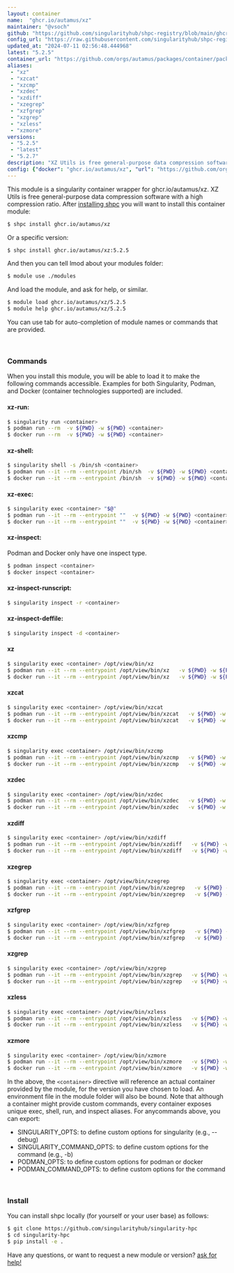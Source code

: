 ```yaml
---
layout: container
name:  "ghcr.io/autamus/xz"
maintainer: "@vsoch"
github: "https://github.com/singularityhub/shpc-registry/blob/main/ghcr.io/autamus/xz/container.yaml"
config_url: "https://raw.githubusercontent.com/singularityhub/shpc-registry/main/ghcr.io/autamus/xz/container.yaml"
updated_at: "2024-07-11 02:56:48.444968"
latest: "5.2.5"
container_url: "https://github.com/orgs/autamus/packages/container/package/xz"
aliases:
 - "xz"
 - "xzcat"
 - "xzcmp"
 - "xzdec"
 - "xzdiff"
 - "xzegrep"
 - "xzfgrep"
 - "xzgrep"
 - "xzless"
 - "xzmore"
versions:
 - "5.2.5"
 - "latest"
 - "5.2.7"
description: "XZ Utils is free general-purpose data compression software with a high compression ratio."
config: {"docker": "ghcr.io/autamus/xz", "url": "https://github.com/orgs/autamus/packages/container/package/xz", "maintainer": "@vsoch", "description": "XZ Utils is free general-purpose data compression software with a high compression ratio.", "latest": {"5.2.5": "sha256:7b6f93f7ec75feee7074c1d17965e6218eba40e5a53024e3b8a610e42195d0df"}, "tags": {"5.2.5": "sha256:7b6f93f7ec75feee7074c1d17965e6218eba40e5a53024e3b8a610e42195d0df", "latest": "sha256:9905b11ddb4d9aaca4cbd031965bf0049d1944a93f7fb7d7a49dfbdd3c57e336", "5.2.7": "sha256:9905b11ddb4d9aaca4cbd031965bf0049d1944a93f7fb7d7a49dfbdd3c57e336"}, "aliases": {"xz": "/opt/view/bin/xz", "xzcat": "/opt/view/bin/xzcat", "xzcmp": "/opt/view/bin/xzcmp", "xzdec": "/opt/view/bin/xzdec", "xzdiff": "/opt/view/bin/xzdiff", "xzegrep": "/opt/view/bin/xzegrep", "xzfgrep": "/opt/view/bin/xzfgrep", "xzgrep": "/opt/view/bin/xzgrep", "xzless": "/opt/view/bin/xzless", "xzmore": "/opt/view/bin/xzmore"}}
---
```


This module is a singularity container wrapper for ghcr.io/autamus/xz.
XZ Utils is free general-purpose data compression software with a high compression ratio.
After [installing shpc](#install) you will want to install this container module:


```bash
$ shpc install ghcr.io/autamus/xz
```

Or a specific version:

```bash
$ shpc install ghcr.io/autamus/xz:5.2.5
```

And then you can tell lmod about your modules folder:

```bash
$ module use ./modules
```

And load the module, and ask for help, or similar.

```bash
$ module load ghcr.io/autamus/xz/5.2.5
$ module help ghcr.io/autamus/xz/5.2.5
```

You can use tab for auto-completion of module names or commands that are provided.

<br>

### Commands

When you install this module, you will be able to load it to make the following commands accessible.
Examples for both Singularity, Podman, and Docker (container technologies supported) are included.

#### xz-run:

```bash
$ singularity run <container>
$ podman run --rm  -v ${PWD} -w ${PWD} <container>
$ docker run --rm  -v ${PWD} -w ${PWD} <container>
```

#### xz-shell:

```bash
$ singularity shell -s /bin/sh <container>
$ podman run --it --rm --entrypoint /bin/sh  -v ${PWD} -w ${PWD} <container>
$ docker run --it --rm --entrypoint /bin/sh  -v ${PWD} -w ${PWD} <container>
```

#### xz-exec:

```bash
$ singularity exec <container> "$@"
$ podman run --it --rm --entrypoint ""  -v ${PWD} -w ${PWD} <container> "$@"
$ docker run --it --rm --entrypoint ""  -v ${PWD} -w ${PWD} <container> "$@"
```

#### xz-inspect:

Podman and Docker only have one inspect type.

```bash
$ podman inspect <container>
$ docker inspect <container>
```

#### xz-inspect-runscript:

```bash
$ singularity inspect -r <container>
```

#### xz-inspect-deffile:

```bash
$ singularity inspect -d <container>
```


#### xz

```bash
$ singularity exec <container> /opt/view/bin/xz
$ podman run --it --rm --entrypoint /opt/view/bin/xz   -v ${PWD} -w ${PWD} <container> -c " $@"
$ docker run --it --rm --entrypoint /opt/view/bin/xz   -v ${PWD} -w ${PWD} <container> -c " $@"
```


#### xzcat

```bash
$ singularity exec <container> /opt/view/bin/xzcat
$ podman run --it --rm --entrypoint /opt/view/bin/xzcat   -v ${PWD} -w ${PWD} <container> -c " $@"
$ docker run --it --rm --entrypoint /opt/view/bin/xzcat   -v ${PWD} -w ${PWD} <container> -c " $@"
```


#### xzcmp

```bash
$ singularity exec <container> /opt/view/bin/xzcmp
$ podman run --it --rm --entrypoint /opt/view/bin/xzcmp   -v ${PWD} -w ${PWD} <container> -c " $@"
$ docker run --it --rm --entrypoint /opt/view/bin/xzcmp   -v ${PWD} -w ${PWD} <container> -c " $@"
```


#### xzdec

```bash
$ singularity exec <container> /opt/view/bin/xzdec
$ podman run --it --rm --entrypoint /opt/view/bin/xzdec   -v ${PWD} -w ${PWD} <container> -c " $@"
$ docker run --it --rm --entrypoint /opt/view/bin/xzdec   -v ${PWD} -w ${PWD} <container> -c " $@"
```


#### xzdiff

```bash
$ singularity exec <container> /opt/view/bin/xzdiff
$ podman run --it --rm --entrypoint /opt/view/bin/xzdiff   -v ${PWD} -w ${PWD} <container> -c " $@"
$ docker run --it --rm --entrypoint /opt/view/bin/xzdiff   -v ${PWD} -w ${PWD} <container> -c " $@"
```


#### xzegrep

```bash
$ singularity exec <container> /opt/view/bin/xzegrep
$ podman run --it --rm --entrypoint /opt/view/bin/xzegrep   -v ${PWD} -w ${PWD} <container> -c " $@"
$ docker run --it --rm --entrypoint /opt/view/bin/xzegrep   -v ${PWD} -w ${PWD} <container> -c " $@"
```


#### xzfgrep

```bash
$ singularity exec <container> /opt/view/bin/xzfgrep
$ podman run --it --rm --entrypoint /opt/view/bin/xzfgrep   -v ${PWD} -w ${PWD} <container> -c " $@"
$ docker run --it --rm --entrypoint /opt/view/bin/xzfgrep   -v ${PWD} -w ${PWD} <container> -c " $@"
```


#### xzgrep

```bash
$ singularity exec <container> /opt/view/bin/xzgrep
$ podman run --it --rm --entrypoint /opt/view/bin/xzgrep   -v ${PWD} -w ${PWD} <container> -c " $@"
$ docker run --it --rm --entrypoint /opt/view/bin/xzgrep   -v ${PWD} -w ${PWD} <container> -c " $@"
```


#### xzless

```bash
$ singularity exec <container> /opt/view/bin/xzless
$ podman run --it --rm --entrypoint /opt/view/bin/xzless   -v ${PWD} -w ${PWD} <container> -c " $@"
$ docker run --it --rm --entrypoint /opt/view/bin/xzless   -v ${PWD} -w ${PWD} <container> -c " $@"
```


#### xzmore

```bash
$ singularity exec <container> /opt/view/bin/xzmore
$ podman run --it --rm --entrypoint /opt/view/bin/xzmore   -v ${PWD} -w ${PWD} <container> -c " $@"
$ docker run --it --rm --entrypoint /opt/view/bin/xzmore   -v ${PWD} -w ${PWD} <container> -c " $@"
```



In the above, the `<container>` directive will reference an actual container provided
by the module, for the version you have chosen to load. An environment file in the
module folder will also be bound. Note that although a container
might provide custom commands, every container exposes unique exec, shell, run, and
inspect aliases. For anycommands above, you can export:

 - SINGULARITY_OPTS: to define custom options for singularity (e.g., --debug)
 - SINGULARITY_COMMAND_OPTS: to define custom options for the command (e.g., -b)
 - PODMAN_OPTS: to define custom options for podman or docker
 - PODMAN_COMMAND_OPTS: to define custom options for the command

<br>

### Install

You can install shpc locally (for yourself or your user base) as follows:

```bash
$ git clone https://github.com/singularityhub/singularity-hpc
$ cd singularity-hpc
$ pip install -e .
```

Have any questions, or want to request a new module or version? [ask for help!](https://github.com/singularityhub/singularity-hpc/issues)